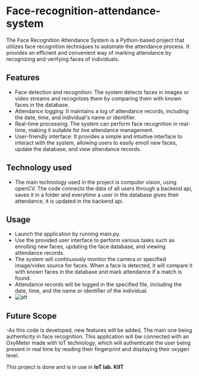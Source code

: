 # Face-recognition-attendance-system
The Face Recognition Attendance System is a Python-based project that utilizes face recognition techniques to automate the attendance process. It provides an efficient and convenient way of marking attendance by recognizing and verifying faces of individuals. 

## Features

- Face detection and recognition: The system detects faces in images or video streams and recognizes them by comparing them with known faces in the database.
- Attendance logging: It maintains a log of attendance records, including the date, time, and individual's name or identifier.
- Real-time processing: The system can perform face recognition in real-time, making it suitable for live attendance management.
- User-friendly interface: It provides a simple and intuitive interface to interact with the system, allowing users to easily enroll new faces, update the database, and view attendance records.

## Technology used
- The main technology used in the project is computer vision, using openCV. The code connects the data of all users through a backend api, saves it in a folder and everytime a user in the database gives their attendance, it is updated in the backend api.

## Usage
- Launch the application by running main.py.
- Use the provided user interface to perform various tasks such as enrolling new faces, updating the face database, and viewing attendance records.
- The system will continuously monitor the camera or specified image/video source for faces. When a face is detected, it will compare it with known faces in the database and mark attendance if a match is found.
- Attendance records will be logged in the specified file, including the date, time, and the name or identifier of the individual.
- ![att](https://github.com/swatimishra02/face-recognition-attendance-system/assets/92112091/827f3801-bf4e-4654-817c-14d06848a96e)


## Future Scope

-As this code is developed, new features will be added, The main one being authenticity in face recognition. This application will bw connected with an OxyMeter
made with IoT technology, which will authenticate the user being present in real time by reading their fingerprint and displaying their oxygen level.


This project is done and is in use in **IoT lab. KIIT**
